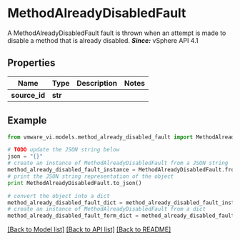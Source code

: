# MethodAlreadyDisabledFault

A MethodAlreadyDisabledFault fault is thrown when an attempt is made to disable a method that is already disabled.  ***Since:*** vSphere API 4.1 

## Properties
Name | Type | Description | Notes
------------ | ------------- | ------------- | -------------
**source_id** | **str** |  | 

## Example

```python
from vmware_vi.models.method_already_disabled_fault import MethodAlreadyDisabledFault

# TODO update the JSON string below
json = "{}"
# create an instance of MethodAlreadyDisabledFault from a JSON string
method_already_disabled_fault_instance = MethodAlreadyDisabledFault.from_json(json)
# print the JSON string representation of the object
print MethodAlreadyDisabledFault.to_json()

# convert the object into a dict
method_already_disabled_fault_dict = method_already_disabled_fault_instance.to_dict()
# create an instance of MethodAlreadyDisabledFault from a dict
method_already_disabled_fault_form_dict = method_already_disabled_fault.from_dict(method_already_disabled_fault_dict)
```
[[Back to Model list]](../README.md#documentation-for-models) [[Back to API list]](../README.md#documentation-for-api-endpoints) [[Back to README]](../README.md)


